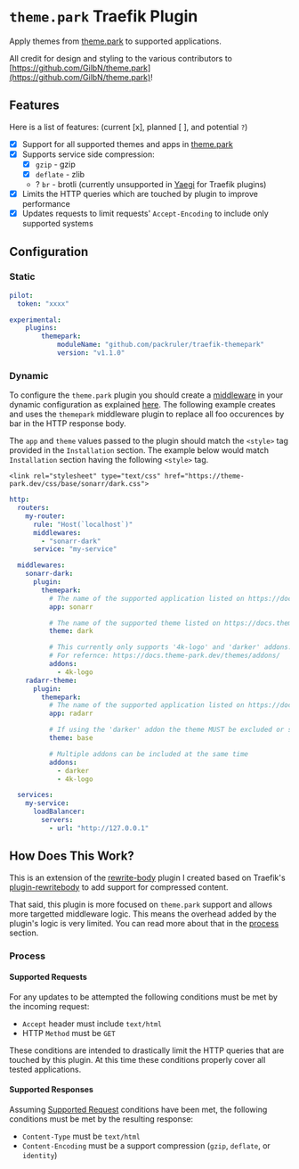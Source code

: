 # `theme.park` Traefik Plugin

Apply themes from [theme.park](https://theme-park.dev) to supported applications.

All credit for design and styling to the various contributors to
[https://github.com/GilbN/theme.park](https://github.com/GilbN/theme.park)!

## Features

Here is a list of features: (current [x], planned [ ], and potential `?`)

* [x] Support for all supported themes and apps in [theme.park](https://theme-park.dev)
* [x] Supports service side compression:
  - [x] `gzip` - gzip
  - [x] `deflate` - zlib
  -  ?  `br` - brotli (currently unsupported in [Yaegi](https://github.com/traefik/yaegi) for Traefik plugins)
* [x] Limits the HTTP queries which are touched by plugin to improve performance
* [x] Updates requests to limit requests' `Accept-Encoding` to include only supported systems

## Configuration

### Static

```yaml
pilot:
  token: "xxxx"

experimental:
    plugins:
        themepark:
            moduleName: "github.com/packruler/traefik-themepark"
            version: "v1.1.0"
```

### Dynamic

To configure the `theme.park` plugin you should create a [middleware](https://docs.traefik.io/middlewares/overview/) in
your dynamic configuration as explained [here](https://docs.traefik.io/middlewares/overview/). The following example creates
and uses the `themepark` middleware plugin to replace all foo occurences by bar in the HTTP response body.

The `app` and `theme` values passed to the plugin should match the `<style>` tag provided in the `Installation` section.
The example below would match `Installation` section having the following `<style>` tag.

`<link rel="stylesheet" type="text/css" href="https://theme-park.dev/css/base/sonarr/dark.css">`



```yaml
http:
  routers:
    my-router:
      rule: "Host(`localhost`)"
      middlewares:
        - "sonarr-dark"
      service: "my-service"

  middlewares:
    sonarr-dark:
      plugin:
        themepark:
          # The name of the supported application listed on https://docs.theme-park.dev/themes.
          app: sonarr

          # The name of the supported theme listed on https://docs.theme-park.dev/theme-options/ or https://docs.theme-park.dev/community-themes/
          theme: dark

          # This currently only supports '4k-logo' and 'darker' addons. Future addons that follow a similar syntax will work as well.
          # For refernce: https://docs.theme-park.dev/themes/addons/
          addons:
            - 4k-logo
    radarr-theme:
      plugin:
        themepark:
          # The name of the supported application listed on https://docs.theme-park.dev/themes.
          app: radarr

          # If using the 'darker' addon the theme MUST be excluded or set to 'base'
          theme: base

          # Multiple addons can be included at the same time
          addons:
            - darker
            - 4k-logo

  services:
    my-service:
      loadBalancer:
        servers:
          - url: "http://127.0.0.1"
```

## How Does This Work?

This is an extension of the [rewrite-body](https://github.com/packruler/rewrite-body)
plugin I created based on Traefik's [plugin-rewritebody](https://github.com/traefik/plugin-rewritebody)
to add support for compressed content.

That said, this plugin is more focused on `theme.park` support and allows more targetted
middleware logic. This means the overhead added by the plugin's logic is very limited.
You can read more about that in the [process](#process) section.

### Process

#### Supported Requests

For any updates to be attempted the following conditions must be met by the incoming request:

- `Accept` header must include `text/html`
- HTTP `Method` must be `GET`

These conditions are intended to drastically limit the HTTP queries that are touched by this plugin.
At this time these conditions properly cover all tested applications.

#### Supported Responses

Assuming [Supported Request](#supported-requests) conditions have been met, the following conditions must
be met by the resulting response:

- `Content-Type` must be `text/html`
- `Content-Encoding` must be a support compression (`gzip`, `deflate`, or `identity`)
